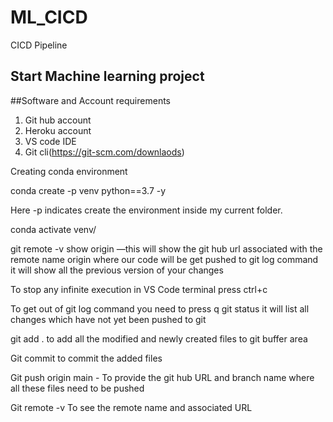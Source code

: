 # ML_CICD
CICD Pipeline

## Start Machine learning project


##Software and Account requirements

1. Git hub account
2. Heroku account
3. VS code IDE
4. Git cli(https://git-scm.com/downlaods)

Creating conda environment

conda create -p venv python==3.7 -y 

Here -p indicates create the environment inside my current folder. 

conda activate venv/

git remote -v show origin  —this will show the git hub url associated with the remote name origin where our code will be get pushed to 
git log command it will show all the previous version of your changes

To stop any infinite execution in VS Code terminal press ctrl+c

To get out of git log command you need to press q
git status it will list all changes which have not yet been pushed to git

git add . to add all the modified and newly created files to git buffer area


Git commit to commit the added files

Git push origin main - To provide the git hub URL and branch name where all these files need to be pushed


Git remote -v To see the remote name and associated URL


